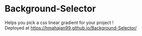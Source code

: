 # Background-Selector
Helps you pick a css linear gradient for your project ! <br />
Deployed at https://hmahajan99.github.io/Background-Selector/
